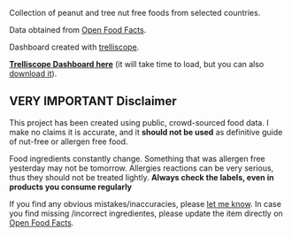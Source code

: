 Collection of peanut and tree nut free foods from selected countries.

Data obtained from [Open Food Facts](https://world.openfoodfacts.org).

Dashboard created with [trelliscope](https://hafen.github.io/trelliscopejs/).

[**Trelliscope Dashboard here**](https://carlosyanez.github.io/nutfree/html/index.html)
(it will take time to load, but you can also [download it](https://github.com/carlosyanez/nutfree/archive/refs/heads/master.zip)).

## VERY IMPORTANT Disclaimer

This project has been created using public, crowd-sourced food data. I make no claims it is accurate, and it **should not be used** as definitive guide of nut-free or allergen free food.

Food ingredients constantly change. Something that was allergen free yesterday may not be tomorrow. Allergies reactions can be very serious, thus they should not be treated lightly. **Always check the labels, even in products you consume regularly**

If you find any obvious mistakes/inaccuracies, please [let me know](https://github.com/carlosyanez/nutfree/issues).
In  case you find missing /incorrect ingredientes, please update the item directly on [Open Food Facts](https://world.openfoodfacts.org). 
